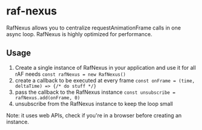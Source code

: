 # raf-nexus

RafNexus allows you to centralize requestAnimationFrame calls in one async loop. RafNexus is highly 
optimized for performance.

## Usage

1. Create a single instance of RafNexus in your application and use it for all rAF needs `const rafNexus = new RafNexus()`
2. create a callback to be executed at every frame `const onFrame = (time, deltaTime) => {/* do stuff */}`
3. pass the callback to the RafNexus instance `const unsubscribe = rafNexus.add(onFrame, 0)`
4. unsubscribe from the RafNexus instance to keep the loop small

Note: it uses web APIs, check if you're in a browser before creating an instance.

